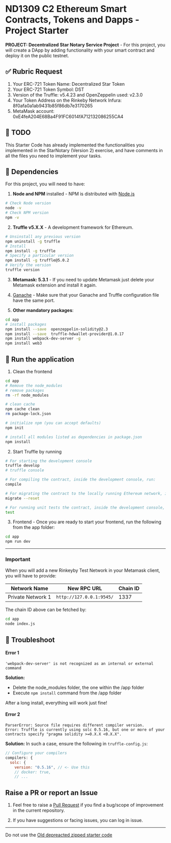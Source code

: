 # ND1309 C2 Ethereum Smart Contracts, Tokens and Dapps - Project Starter 

**PROJECT: Decentralized Star Notary Service Project** - For this project, you will create a DApp by adding functionality with your smart contract and deploy it on the public testnet.

## ✅ Rubric Request

1. Your ERC-721 Token Name: Decentralized Star Token
2. Your ERC-721 Token Symbol: DST
3. Version of the Truffle: v5.4.23 and OpenZeppelin used: v2.3.0 
4. Your Token Address on the Rinkeby Network Infura: 8f0afa0a1ab9431b85f86db7e3170265 
5. MetaMask account: 0xE4feA204E68Ba4F91FC6014fA712132086255CA4

## 🔖 TODO
This Starter Code has already implemented the functionalities you implemented in the StarNotary (Version 2) exercise, and have comments in all the files you need to implement your tasks.

## 🚦 Dependencies
For this project, you will need to have:

1. **Node and NPM** installed - NPM is distributed with [Node.js](https://www.npmjs.com/get-npm)

```bash
# Check Node version
node -v
# Check NPM version
npm -v
```

2. **Truffle v5.X.X** - A development framework for Ethereum. 

```bash
# Unsinstall any previous version
npm uninstall -g truffle
# Install
npm install -g truffle
# Specify a particular version
npm install -g truffle@5.0.2
# Verify the version
truffle version
```
3. **Metamask: 5.3.1** - If you need to update Metamask just delete your Metamask extension and install it again.


4. [Ganache](https://www.trufflesuite.com/ganache) - Make sure that your Ganache and Truffle configuration file have the same port.


5. **Other mandatory packages**:

```bash
cd app
# install packages
npm install --save  openzeppelin-solidity@2.3
npm install --save  truffle-hdwallet-provider@1.0.17
npm install webpack-dev-server -g
npm install web3
```

## 🚀 Run the application

1. Clean the frontend 

```bash
cd app
# Remove the node_modules  
# remove packages
rm -rf node_modules

# clean cache
npm cache clean
rm package-lock.json

# initialize npm (you can accept defaults)
npm init

# install all modules listed as dependencies in package.json
npm install
```

2. Start Truffle by running
```bash
# For starting the development console
truffle develop
# truffle console

# For compiling the contract, inside the development console, run:
compile

# For migrating the contract to the locally running Ethereum network, inside the development console
migrate --reset

# For running unit tests the contract, inside the development console, run:
test
```

3. Frontend - Once you are ready to start your frontend, run the following from the app folder:
```bash
cd app
npm run dev
```

---

### Important

When you will add a new Rinkeyby Test Network in your Metamask client, you will have to provide:

| Network Name | New RPC URL | Chain ID |
|---|---|---|
|Private Network 1|`http://127.0.0.1:9545/`|1337 |

The chain ID above can be fetched by:
```bash
cd app
node index.js
```

## 🤔 Troubleshoot

#### Error 1 
```
'webpack-dev-server' is not recognized as an internal or external command
```
**Solution:**
- Delete the node_modules folder, the one within the /app folder
- Execute `npm install` command from the /app folder

After a long install, everything will work just fine!


#### Error 2
```
ParserError: Source file requires different compiler version. 
Error: Truffle is currently using solc 0.5.16, but one or more of your contracts specify "pragma solidity >=0.X.X <0.X.X".
```
**Solution:** In such a case, ensure the following in `truffle-config.js`:
```js
// Configure your compilers  
compilers: {    
  solc: {      
    version: "0.5.16", // <- Use this        
    // docker: true,
    // ...
```

## Raise a PR or report an Issue
1. Feel free to raise a [Pull Request](https://github.com/udacity/nd1309-p2-Decentralized-Star-Notary-Service-Starter-Code/pulls) if you find a bug/scope of improvement in the current repository. 

2. If you have suggestions or facing issues, you can log in issue. 

---

Do not use the [Old depreacted zipped starter code](https://s3.amazonaws.com/video.udacity-data.com/topher/2019/January/5c51c4c0_project-5-starter-code/project-5-starter-code.zip)
